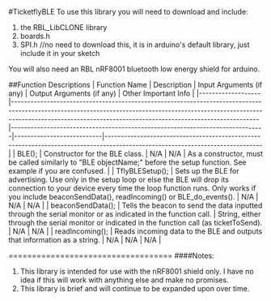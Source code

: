 #TicketflyBLE
To use this library you will need to download and include:
1. the RBL_LibCLONE library
2. boards.h
3. SPI.h //no need to download this, it is in arduino's default library, just include it in your sketch

You will also need an RBL nRF8001 bluetooth low energy shield for arduino. 

##Function Descriptions
| Function Name     | Description                                                                                                                                                                                                                            | Input Arguments (if any)                                                     | Output Arguments (if any) | Other Important Info                                                                                                         |
|-------------------|----------------------------------------------------------------------------------------------------------------------------------------------------------------------------------------------------------------------------------------|------------------------------------------------------------------------------|---------------------------|------------------------------------------------------------------------------------------------------------------------------|
| BLE();            | Constructor for the BLE class.                                                                                                                                                                                                         | N/A                                                                          | N/A                       | As a constructor, must be called similarly to  "BLE objectName;" before the setup function. See example if you are confused. |
| TflyBLESetup();   |  Sets up the BLE for advertising. Use only in the setup loop or else the BLE will drop its connection to your device every time the loop function runs. Only works if you include beaconSendData(), readIncoming() or BLE_do_events(). | N/A                                                                          | N/A                       | N/A                                                                                                                          |
| beaconSendData(); | Tells the beacon to send the data inputted through the serial monitor or as indicated in the function call.                                                                                                                            | String, either through the serial monitor or indicated in the function call (as ticketToSend). | N/A                       | N/A                                                                                                                          |
| readIncoming();   | Reads incoming data to the BLE and outputs that information as a string.                                                                                                                                                               | N/A                                                                          | N/A                       | N/A                                                                                                                          |

===================================
####Notes:
1. This library is intended for use with the nRF8001 shield only. I have no idea if this will work with anything else and make no promises.
2. This library is brief and will continue to be expanded upon over time.
